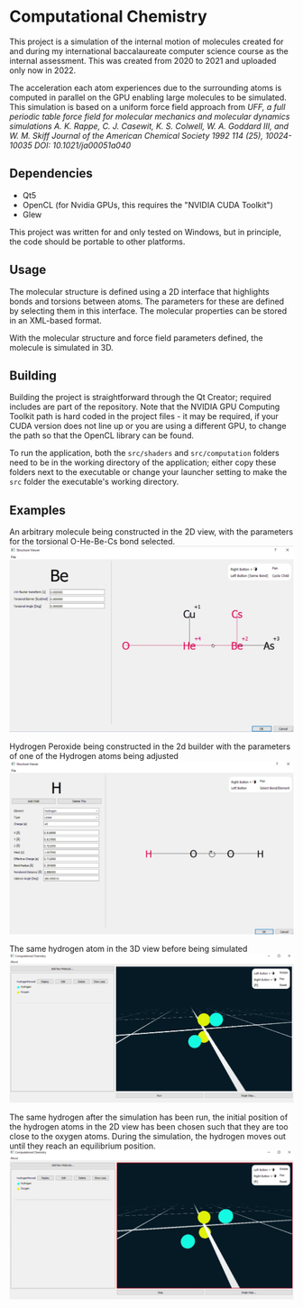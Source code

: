 # Computational Chemistry

This project is a simulation of the internal motion of molecules created for and during my international baccalaureate computer science course as the internal assessment. This was created from 2020 to 2021 and uploaded only now in 2022.

The acceleration each atom experiences due to the surrounding atoms is computed in parallel on the GPU enabling large molecules to be simulated. This simulation is based on a uniform force field approach from
*UFF, a full periodic table force field for molecular mechanics and molecular dynamics simulations A. K. Rappe, C. J. Casewit, K. S. Colwell, W. A. Goddard III, and W. M. Skiff
Journal of the American Chemical Society 1992 114 (25), 10024-10035
DOI: 10.1021/ja00051a040*

## Dependencies
* Qt5
* OpenCL (for Nvidia GPUs, this requires the "NVIDIA CUDA Toolkit")
* Glew

This project was written for and only tested on Windows, but in principle, the code should be portable to other platforms.

## Usage
The molecular structure is defined using a 2D interface that highlights bonds and torsions between atoms. The parameters for these are defined by selecting them in this interface.
The molecular properties can be stored in an XML-based format.

With the molecular structure and force field parameters defined, the molecule is simulated in 3D.

## Building
Building the project is straightforward through the Qt Creator; required includes are part of the repository. Note that the NVIDIA GPU Computing Toolkit path is hard coded in the project files - it may be required, if your CUDA version does not line up or you are using a different GPU, to change the path so that the OpenCL library can be found.

To run the application, both the `src/shaders` and `src/computation` folders need to be in the working directory of the application; either copy these folders next to the executable or change your launcher setting to make the `src` folder the executable's working directory.

## Examples
An arbitrary molecule being constructed in the 2D view, with the parameters for the torsional O-He-Be-Cs bond selected.
![Torsion being adjusted for an arbitrary molecule](builder2d_torsion.png)

Hydrogen Peroxide being constructed in the 2d builder with the parameters of one of the Hydrogen atoms being adjusted
![Hydrogen in the 2d builder](builder2d_hydrogen_peroxide.png)

The same hydrogen atom in the 3D view before being simulated
![Hydrogen Peroxide in the 3D view](hydrogen_peroxid_before2.png)

The same hydrogen after the simulation has been run, the initial position of the hydrogen atoms in the 2D view has been chosen such that they are too close to the oxygen atoms. During the simulation, the hydrogen moves out until they reach an equilibrium position.
![Hydrogen Peroxide in the 3D view after reaching equilibrium](hydrogen_peroxide_after.png)
